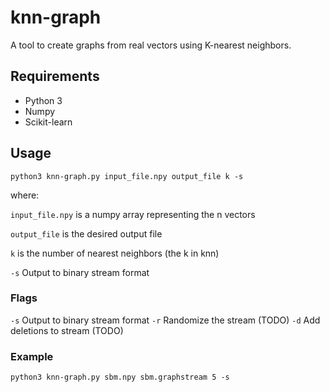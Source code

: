 # knn-graph
A tool to create graphs from real vectors using K-nearest neighbors. 

## Requirements
- Python 3
- Numpy
- Scikit-learn

## Usage
```python3 knn-graph.py input_file.npy output_file k -s```

where:

```input_file.npy``` is a numpy array representing the n vectors

```output_file``` is the desired output file

```k``` is the number of nearest neighbors (the k in knn)

 ```-s``` Output to binary stream format

### Flags
```-s``` Output to binary stream format
```-r``` Randomize the stream (TODO)
```-d``` Add deletions to stream  (TODO)

### Example 
```python3 knn-graph.py sbm.npy sbm.graphstream 5 -s```
